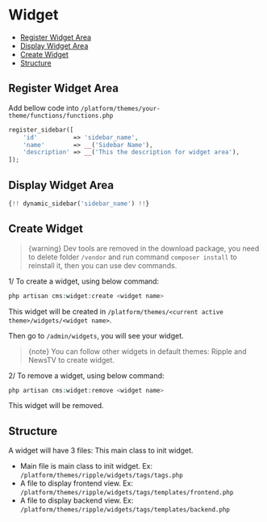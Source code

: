 # Widget

- [Register Widget Area](#register_widget_area)
- [Display Widget Area](#display_widget_area)
- [Create Widget](#create_widget)
- [Structure](#structure)

<a name="register_widget_area"></a>
## Register Widget Area

Add bellow code into `/platform/themes/your-theme/functions/functions.php`

```php
register_sidebar([
    'id'          => 'sidebar_name',
    'name'        => __('Sidebar Name'),
    'description' => __('This the description for widget area'),
]);
```

<a name="display_widget_area"></a>
## Display Widget Area

```php
{!! dynamic_sidebar('sidebar_name') !!}
```

<a name="create_widget"></a>
## Create Widget

> {warning} Dev tools are removed in the download package, you need to delete folder `/vendor` and run command `composer install` to reinstall it, then you can use dev commands.

1/ To create a widget, using below command:
    
```php
php artisan cms:widget:create <widget name>
```
    
This widget will be created in `/platform/themes/<current active theme>/widgets/<widget name>`.
    
Then go to `/admin/widgets`, you will see your widget.

> {note} You can follow other widgets in default themes: Ripple and NewsTV to create widget.

2/ To remove a widget, using below command:
    
```php
php artisan cms:widget:remove <widget name>
```
    
This widget will be removed.

<a name="structure"></a>
## Structure

A widget will have 3 files: This main class to init widget.

* Main file is main class to init widget. Ex: `/platform/themes/ripple/widgets/tags/tags.php`
* A file to display frontend view. Ex: `/platform/themes/ripple/widgets/tags/templates/frontend.php`
* A file to display backend view. Ex: `/platform/themes/ripple/widgets/tags/templates/backend.php`
